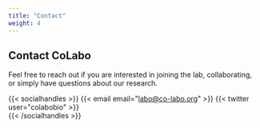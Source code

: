```yaml
---
title: "Contact"
weight: 4
---
```


## Contact CoLabo

Feel free to reach out if you are interested in joining the lab, collaborating, or simply have questions about our research.

{{< socialhandles >}}
    {{< email email="labo@co-labo.org" >}}
    {{< twitter user="colabobio" >}}    
{{< /socialhandles >}}
